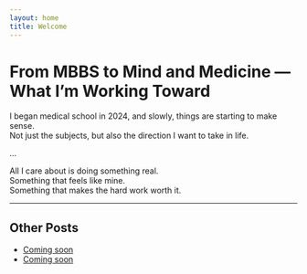 ```yaml
---
layout: home
title: Welcome
---
```


# From MBBS to Mind and Medicine — What I’m Working Toward

I began medical school in 2024, and slowly, things are starting to make sense.  
Not just the subjects, but also the direction I want to take in life.  

...

All I care about is doing something real.  
Something that feels like mine.  
Something that makes the hard work worth it.

---

## Other Posts

- [Coming soon](/blog/your-future-post-title)
- [Coming soon](/blog/your-future-post-title2)
